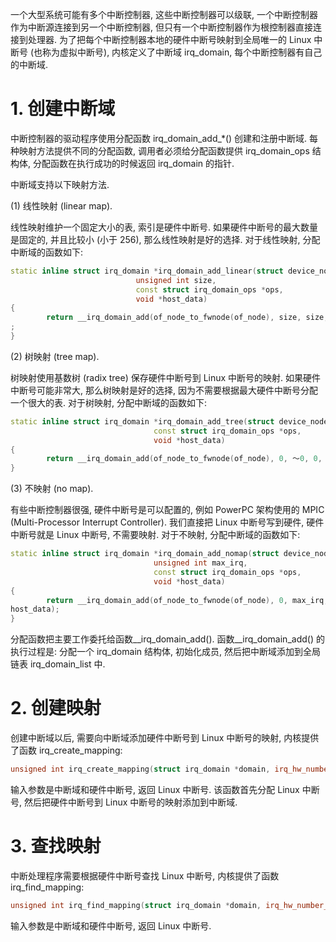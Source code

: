
一个大型系统可能有多个中断控制器, 这些中断控制器可以级联, 一个中断控制器作为中断源连接到另一个中断控制器, 但只有一个中断控制器作为根控制器直接连接到处理器. 为了把每个中断控制器本地的硬件中断号映射到全局唯一的 Linux 中断号 (也称为虚拟中断号)​, 内核定义了中断域 irq_domain, 每个中断控制器有自己的中断域.

# 1. 创建中断域

中断控制器的驱动程序使用分配函数 irq_domain_add_*() 创建和注册中断域. 每种映射方法提供不同的分配函数, 调用者必须给分配函数提供 irq_domain_ops 结构体, 分配函数在执行成功的时候返回 irq_domain 的指针.

中断域支持以下映射方法.

(1) 线性映射 (linear map)​.

线性映射维护一个固定大小的表, 索引是硬件中断号. 如果硬件中断号的最大数量是固定的, 并且比较小 (小于 256)​, 那么线性映射是好的选择. 对于线性映射, 分配中断域的函数如下:

```cpp
static inline struct irq_domain *irq_domain_add_linear(struct device_node *of_node,
                            unsigned int size,
                            const struct irq_domain_ops *ops,
                            void *host_data)
{
        return __irq_domain_add(of_node_to_fwnode(of_node), size, size, 0, ops, host_data)
;
}
```

(2) 树映射 (tree map)​.

树映射使用基数树 (radix tree) 保存硬件中断号到 Linux 中断号的映射. 如果硬件中断号可能非常大, 那么树映射是好的选择, 因为不需要根据最大硬件中断号分配一个很大的表. 对于树映射, 分配中断域的函数如下:

```cpp
static inline struct irq_domain *irq_domain_add_tree(struct device_node *of_node,
                                const struct irq_domain_ops *ops,
                                void *host_data)
{
        return __irq_domain_add(of_node_to_fwnode(of_node), 0, ～0, 0, ops, host_data);
}
```

(3) 不映射 (no map)​.

有些中断控制器很强, 硬件中断号是可以配置的, 例如 PowerPC 架构使用的 MPIC (Multi-Processor Interrupt Controller)​. 我们直接把 Linux 中断号写到硬件, 硬件中断号就是 Linux 中断号, 不需要映射. 对于不映射, 分配中断域的函数如下:

```cpp
static inline struct irq_domain *irq_domain_add_nomap(struct device_node *of_node,
                                unsigned int max_irq,
                                const struct irq_domain_ops *ops,
                                void *host_data)
{
        return __irq_domain_add(of_node_to_fwnode(of_node), 0, max_irq, max_irq, ops,
host_data);
}
```

分配函数把主要工作委托给函数__irq_domain_add(). 函数__irq_domain_add() 的执行过程是: 分配一个 irq_domain 结构体, 初始化成员, 然后把中断域添加到全局链表 irq_domain_list 中.

# 2. 创建映射

创建中断域以后, 需要向中断域添加硬件中断号到 Linux 中断号的映射, 内核提供了函数 irq_create_mapping:

```cpp
unsigned int irq_create_mapping(struct irq_domain *domain, irq_hw_number_t hwirq);
```

输入参数是中断域和硬件中断号, 返回 Linux 中断号. 该函数首先分配 Linux 中断号, 然后把硬件中断号到 Linux 中断号的映射添加到中断域.

# 3. 查找映射

中断处理程序需要根据硬件中断号查找 Linux 中断号, 内核提供了函数 irq_find_mapping:

```cpp
unsigned int irq_find_mapping(struct irq_domain *domain, irq_hw_number_t hwirq);
```

输入参数是中断域和硬件中断号, 返回 Linux 中断号.
